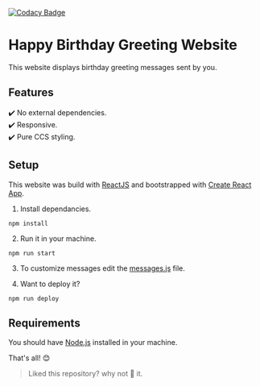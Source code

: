 [![Codacy Badge](https://app.codacy.com/project/badge/Grade/e21f4875de66452493a9fa3c5e41b8b0)](https://www.codacy.com/manual/th3c0d3br34ker/hbd?utm_source=github.com&utm_medium=referral&utm_content=th3c0d3br34ker/hbd&utm_campaign=Badge_Grade)

# Happy Birthday Greeting Website

This website displays birthday greeting messages sent by you.

## Features

✔️ No external dependencies.  
✔️ Responsive.  
✔️ Pure CCS styling.  

## Setup

This website was build with [ReactJS](https://reactjs.org/) and bootstrapped with [Create React App](https://github.com/facebook/create-react-app).

1.  Install dependancies.

```shell
npm install
```

2.  Run it in your machine.

```shell
npm run start
```

3.  To customize messages edit the [messages.js](./src/messages.js) file.

4.  Want to deploy it?

```shell
npm run deploy
```

## Requirements

You should have [Node.js](https://nodejs.org/) installed in your machine.

That's all! 😊

> Liked this repository? why not 🌟 it.
